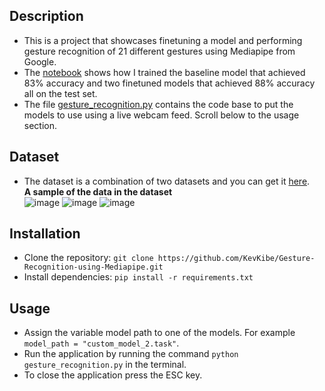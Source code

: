 ## Description
- This is a project that showcases finetuning a model and performing gesture recognition of 21 different gestures using Mediapipe from Google.
- The [notebook](https://github.com/KevKibe/Gesture-Recognition-using-Mediapipe/blob/main/finetuning_handrecognition_model.ipynb) shows how I trained the baseline model that achieved 83% accuracy and two finetuned models that achieved 88% accuracy all on the test set.
- The file [gesture_recognition.py](https://github.com/KevKibe/Gesture-Recognition-using-Mediapipe/blob/main/gesture_recognition.py) contains the code base to put the models to use using a live webcam feed. Scroll below to the usage section.

## Dataset
- The dataset is a combination of two datasets and you can get it [here](https://drive.google.com/file/d/1ILwgfolCd6Z6ar0WiDld_h-lYKYicWNk/view?usp=sharing). <br>
  **A sample of the data in the dataset**<br>
![image](https://github.com/KevKibe/Rock-Paper-Scissors-using-Mediapipe/assets/86055894/60ffc9ba-0fbc-4836-8f1e-7dd5d7674090)
![image](https://github.com/KevKibe/Rock-Paper-Scissors-using-Mediapipe/assets/86055894/5059fec9-f950-4127-91b2-f52d6bbf9c05)
![image](https://github.com/KevKibe/Rock-Paper-Scissors-using-Mediapipe/assets/86055894/e53f73e9-93c8-436e-8792-ff4cadc4c377)

## Installation
- Clone the repository: `git clone https://github.com/KevKibe/Gesture-Recognition-using-Mediapipe.git`
- Install dependencies: `pip install -r requirements.txt`

## Usage
- Assign the variable model path to one of the models. For example `model_path = "custom_model_2.task"`.
- Run the application by running the command `python gesture_recognition.py` in the terminal.
- To close the application press the ESC key.
  

